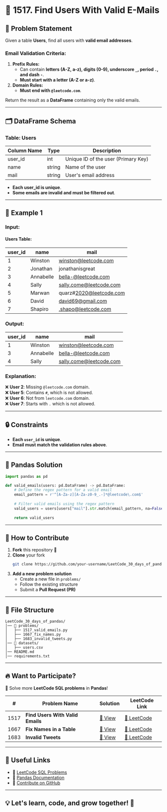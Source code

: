 
# 📄 1517. Find Users With Valid E-Mails  

## 📌 Problem Statement  
Given a table **Users**, find all users with **valid email addresses**.  

### **Email Validation Criteria:**  
1. **Prefix Rules:**  
   - Can contain **letters (A-Z, a-z), digits (0-9), underscore `_`, period `.`, and dash `-`**.  
   - **Must start with a letter (A-Z or a-z)**.  
2. **Domain Rules:**  
   - **Must end with `@leetcode.com`**.  

Return the result as a **DataFrame** containing only the valid emails.  

---

## 🗂 **DataFrame Schema**  
### **Table: Users**  
| Column Name | Type   | Description                         |
| ----------- | ------ | ----------------------------------- |
| user_id     | int    | Unique ID of the user (Primary Key) |
| name        | string | Name of the user                    |
| mail        | string | User's email address                |

- **Each user_id is unique**.  
- **Some emails are invalid and must be filtered out**.  

---

## 🔢 **Example 1**  

### **Input:**  
#### Users Table:  
| user_id | name      | mail                    |
| ------- | --------- | ----------------------- |
| 1       | Winston   | winston@leetcode.com    |
| 2       | Jonathan  | jonathanisgreat         |
| 3       | Annabelle | bella-@leetcode.com     |
| 4       | Sally     | sally.come@leetcode.com |
| 5       | Marwan    | quarz#2020@leetcode.com |
| 6       | David     | david69@gmail.com       |
| 7       | Shapiro   | .shapo@leetcode.com     |

### **Output:**  
| user_id | name      | mail                    |
| ------- | --------- | ----------------------- |
| 1       | Winston   | winston@leetcode.com    |
| 3       | Annabelle | bella-@leetcode.com     |
| 4       | Sally     | sally.come@leetcode.com |

### **Explanation:**  
❌ **User 2**: Missing `@leetcode.com` domain.  
❌ **User 5**: Contains `#`, which is not allowed.  
❌ **User 6**: Not from `leetcode.com` domain.  
❌ **User 7**: Starts with `.` which is not allowed.  

---

## 🔒 **Constraints**  
- **Each `user_id` is unique**.  
- **Email must match the validation rules above**.  

---

## 🐼 **Pandas Solution**  

```python
import pandas as pd

def valid_emails(users: pd.DataFrame) -> pd.DataFrame:
    # Define the regex pattern for a valid email
    email_pattern = r'^[A-Za-z][A-Za-z0-9_.-]*@leetcode\.com$'
    
    # Filter valid emails using the regex pattern
    valid_users = users[users["mail"].str.match(email_pattern, na=False)]
    
    return valid_users
```

---

## 🎯 **How to Contribute**  
1. **Fork** this repository 🍴  
2. **Clone** your fork  
   ```bash
   git clone https://github.com/your-username/LeetCode_30_days_of_pandas.git
   ```
3. **Add a new problem solution**  
   - Create a new file in `problems/`
   - Follow the existing structure  
   - Submit a **Pull Request (PR)**  

---

## 📂 **File Structure**  
```
LeetCode_30_days_of_pandas/
│── 📁 problems/
│   ├── 1517_valid_emails.py
│   ├── 1667_fix_names.py
│   ├── 1683_invalid_tweets.py
│── 📁 datasets/  
│   ├── users.csv
│── README.md  
│── requirements.txt  
```

---

## 🔥 **Want to Participate?**  
🚀 Solve more **LeetCode SQL problems** in **Pandas**!  

| #    | Problem Name                     | Solution                                  | LeetCode Link                                                              |
| ---- | -------------------------------- | ----------------------------------------- | -------------------------------------------------------------------------- |
| 1517 | **Find Users With Valid Emails** | [🔗 View](problems/1517_valid_emails.py)   | [🔗 LeetCode](https://leetcode.com/problems/find-users-with-valid-e-mails/) |
| 1667 | **Fix Names in a Table**         | [🔗 View](problems/1667_fix_names.py)      | [🔗 LeetCode](https://leetcode.com/problems/fix-names-in-a-table/)          |
| 1683 | **Invalid Tweets**               | [🔗 View](problems/1683_invalid_tweets.py) | [🔗 LeetCode](https://leetcode.com/problems/invalid-tweets/)                |

---

## 🔗 **Useful Links**  
- 📘 [LeetCode SQL Problems](https://leetcode.com/problemset/database/)  
- 🐼 [Pandas Documentation](https://pandas.pydata.org/)  
- 🌟 [Contribute on GitHub](https://github.com/your-username/LeetCode_30_days_of_pandas)  

---

## 💡 **Let's learn, code, and grow together! 🚀**
